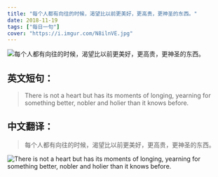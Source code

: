 ```yaml
---
title: "每个人都有向往的时候，渴望比以前更美好，更高贵，更神圣的东西。"
date: 2018-11-19
tags: ["每日一句"]
cover: "https://i.imgur.com/N8ilnVE.jpg"
---
```


![每个人都有向往的时候，渴望比以前更美好，更高贵，更神圣的东西。](https://i.imgur.com/55nmS4O.jpg)

## 英文短句：
> There is not a heart but has its moments of longing, yearning for something better, nobler and holier than it knows before.

<!--more-->

## 中文翻译：
> 每个人都有向往的时候，渴望比以前更美好，更高贵，更神圣的东西。

![There is not a heart but has its moments of longing, yearning for something better, nobler and holier than it knows before.](https://i.imgur.com/tY99pDw.jpg)

